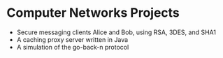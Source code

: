 # Computer Networks Projects
 - Secure messaging clients Alice and Bob, using RSA, 3DES, and SHA1
 - A caching proxy server written in Java
 - A simulation of the go-back-n protocol 
